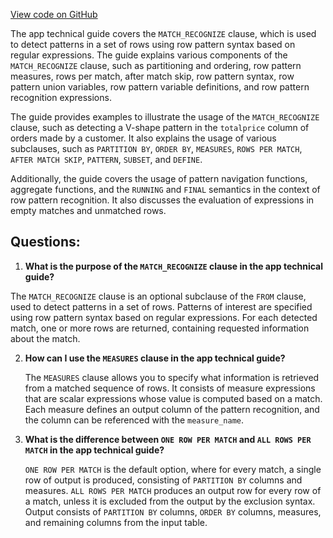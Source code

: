 [View code on GitHub](https://dune.com/docs/query/DuneSQL-reference/SQL-statement-syntax/match-recognize.md)

The app technical guide covers the `MATCH_RECOGNIZE` clause, which is used to detect patterns in a set of rows using row pattern syntax based on regular expressions. The guide explains various components of the `MATCH_RECOGNIZE` clause, such as partitioning and ordering, row pattern measures, rows per match, after match skip, row pattern syntax, row pattern union variables, row pattern variable definitions, and row pattern recognition expressions.

The guide provides examples to illustrate the usage of the `MATCH_RECOGNIZE` clause, such as detecting a V-shape pattern in the `totalprice` column of orders made by a customer. It also explains the usage of various subclauses, such as `PARTITION BY`, `ORDER BY`, `MEASURES`, `ROWS PER MATCH`, `AFTER MATCH SKIP`, `PATTERN`, `SUBSET`, and `DEFINE`.

Additionally, the guide covers the usage of pattern navigation functions, aggregate functions, and the `RUNNING` and `FINAL` semantics in the context of row pattern recognition. It also discusses the evaluation of expressions in empty matches and unmatched rows.
## Questions: 
 1. **What is the purpose of the `MATCH_RECOGNIZE` clause in the app technical guide?**

   The `MATCH_RECOGNIZE` clause is an optional subclause of the `FROM` clause, used to detect patterns in a set of rows. Patterns of interest are specified using row pattern syntax based on regular expressions. For each detected match, one or more rows are returned, containing requested information about the match.

2. **How can I use the `MEASURES` clause in the app technical guide?**

   The `MEASURES` clause allows you to specify what information is retrieved from a matched sequence of rows. It consists of measure expressions that are scalar expressions whose value is computed based on a match. Each measure defines an output column of the pattern recognition, and the column can be referenced with the `measure_name`.

3. **What is the difference between `ONE ROW PER MATCH` and `ALL ROWS PER MATCH` in the app technical guide?**

   `ONE ROW PER MATCH` is the default option, where for every match, a single row of output is produced, consisting of `PARTITION BY` columns and measures. `ALL ROWS PER MATCH` produces an output row for every row of a match, unless it is excluded from the output by the exclusion syntax. Output consists of `PARTITION BY` columns, `ORDER BY` columns, measures, and remaining columns from the input table.